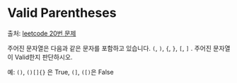 # Valid Parentheses

출처: [leetcode 20번 문제](https://leetcode.com/problems/valid-parentheses/)

주어진 문자열은 다음과 같은 문자를 포함하고 있습니다. `(`, `)`, `{`, `}`, `[`, `]` . 주어진 문자열이 Valid한지 판단하시오.

예: `()`, `()[]{}` 은 True, `(]`, `([)`은 False